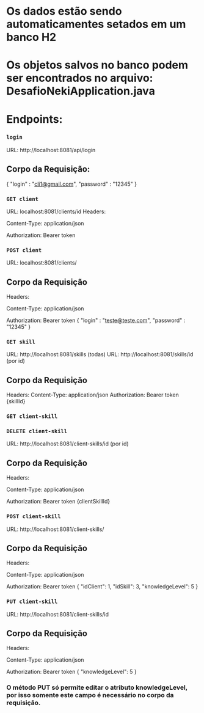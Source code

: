 # Os dados estão sendo automaticamentes setados em um banco H2

# Os objetos salvos no banco podem ser encontrados no arquivo: DesafioNekiApplication.java 

# Endpoints:

### `login`
URL: http://localhost:8081/api/login
## Corpo da Requisição: 
{
    "login" : "cli1@gmail.com",
    "password" : "12345"
}
### `GET client`

URL: localhost:8081/clients/id
Headers:

Content-Type: application/json

Authorization: Bearer token

### `POST client`

URL: localhost:8081/clients/
## Corpo da Requisição
Headers:

Content-Type: application/json

Authorization: Bearer token
{
    "login" : "teste@teste.com",
    "password" : "12345"
}

### `GET skill`
URL: http://localhost:8081/skills (todas)
URL: http://localhost:8081/skills/id (por id)
## Corpo da Requisição
Headers:
Content-Type: application/json
Authorization: Bearer token
{skillId}

### `GET client-skill`
### `DELETE client-skill`
URL: http://localhost:8081/client-skills/id (por id)
## Corpo da Requisição
Headers:

Content-Type: application/json

Authorization: Bearer token
{clientSkillId}

### `POST client-skill`
URL: http://localhost:8081/client-skills/
## Corpo da Requisição
Headers:

Content-Type: application/json

Authorization: Bearer token
{
    "idClient": 1,
    "idSkill": 3,
    "knowledgeLevel": 5
}

### `PUT client-skill`
URL: http://localhost:8081/client-skills/id
## Corpo da Requisição
Headers:

Content-Type: application/json

Authorization: Bearer token
{
    "knowledgeLevel": 5
}

### O método PUT só permite editar o atributo knowledgeLevel, por isso somente este campo é necessário no corpo da requisição.
